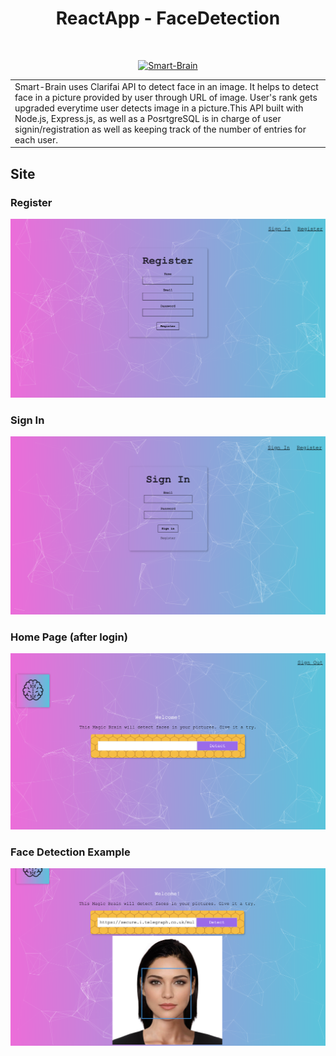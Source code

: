 <h1 align="center"> ReactApp - FaceDetection </h1> <br>
<p align="center">
	<a href="http://tinypic.com?ref=2nhnurq" target="_blank">
		<img src="http://i63.tinypic.com/2nhnurq.png" border="0" alt="Smart-Brain">
	</a>
</p>

<table>
	<tr>
		<td>
			Smart-Brain uses Clarifai API to detect face in an image. It helps to detect face in a picture provided by user through URL of image. User's rank gets upgraded everytime user detects image in a picture.This API built with Node.js, Express.js, as well as a PosrtgreSQL is in charge of user signin/registration as well as keeping track of the number of entries for each user.
	
</table>

## Site

### Register

![register](https://raw.githubusercontent.com/RajBommala/FinalProject/master/images/register.png)

### Sign In

![login](https://raw.githubusercontent.com/RajBommala/FinalProject/master/images/signin.png)

### Home Page (after login)

![homepage](https://raw.githubusercontent.com/RajBommala/FinalProject/master/images/home.png)

### Face Detection Example

![fdexample](https://raw.githubusercontent.com/RajBommala/FinalProject/master/images/detect.png)


